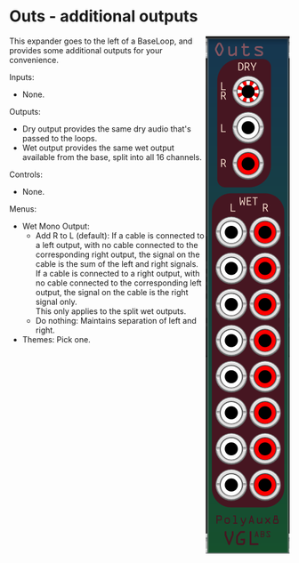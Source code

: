# Outs - additional outputs

<img src="Outs.png" align="right">

This expander goes to the left of a BaseLoop, and provides some additional outputs for your convenience.

Inputs:
- None.

Outputs: 
- Dry output provides the same dry audio that's passed to the loops.
- Wet output provides the same wet output available from the base, split into all 16 channels.

Controls:
- None.

Menus:
- Wet Mono Output:
	- Add R to L (default): If a cable is connected to a left output, with no cable connected to the corresponding right output, the signal on the cable is the sum of the left and right signals.  
If a cable is connected to a right output, with no cable connected to the corresponding left output, the signal on the cable is the right signal only.  
This only applies to the split wet outputs.
	- Do nothing: Maintains separation of left and right.
- Themes: Pick one.


